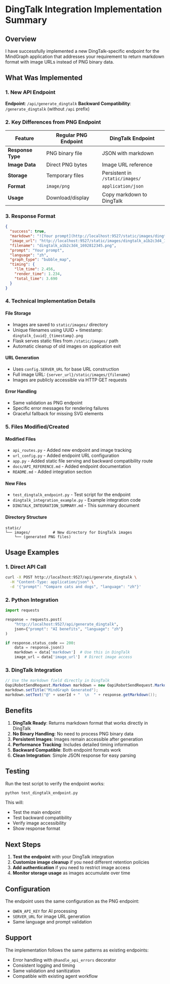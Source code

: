 # DingTalk Integration Implementation Summary

## Overview

I have successfully implemented a new DingTalk-specific endpoint for the MindGraph application that addresses your requirement to return markdown format with image URLs instead of PNG binary data.

## What Was Implemented

### 1. New API Endpoint

**Endpoint**: `/api/generate_dingtalk`
**Backward Compatibility**: `/generate_dingtalk` (without `/api` prefix)

### 2. Key Differences from PNG Endpoint

| Feature | Regular PNG Endpoint | DingTalk Endpoint |
|---------|---------------------|-------------------|
| **Response Type** | PNG binary file | JSON with markdown |
| **Image Data** | Direct PNG bytes | Image URL reference |
| **Storage** | Temporary files | Persistent in `/static/images/` |
| **Format** | `image/png` | `application/json` |
| **Usage** | Download/display | Copy markdown to DingTalk |

### 3. Response Format

```json
{
  "success": true,
  "markdown": "![Your prompt](http://localhost:9527/static/images/dingtalk_a1b2c3d4_1692812345.png)",
  "image_url": "http://localhost:9527/static/images/dingtalk_a1b2c3d4_1692812345.png",
  "filename": "dingtalk_a1b2c3d4_1692812345.png",
  "prompt": "Your prompt",
  "language": "zh",
  "graph_type": "bubble_map",
  "timing": {
    "llm_time": 2.456,
    "render_time": 1.234,
    "total_time": 3.690
  }
}
```

### 4. Technical Implementation Details

#### File Storage
- Images are saved to `static/images/` directory
- Unique filenames using UUID + timestamp: `dingtalk_{uuid}_{timestamp}.png`
- Flask serves static files from `/static/images/` path
- Automatic cleanup of old images on application exit

#### URL Generation
- Uses `config.SERVER_URL` for base URL construction
- Full image URL: `{server_url}/static/images/{filename}`
- Images are publicly accessible via HTTP GET requests

#### Error Handling
- Same validation as PNG endpoint
- Specific error messages for rendering failures
- Graceful fallback for missing SVG elements

### 5. Files Modified/Created

#### Modified Files
- `api_routes.py` - Added new endpoint and image tracking
- `url_config.py` - Added endpoint URL configuration
- `app.py` - Added static file serving and backward compatibility route
- `docs/API_REFERENCE.md` - Added endpoint documentation
- `README.md` - Added integration section

#### New Files
- `test_dingtalk_endpoint.py` - Test script for the endpoint
- `dingtalk_integration_example.py` - Example integration code
- `DINGTALK_INTEGRATION_SUMMARY.md` - This summary document

#### Directory Structure
```
static/
└── images/          # New directory for DingTalk images
    └── (generated PNG files)
```

## Usage Examples

### 1. Direct API Call

```bash
curl -X POST http://localhost:9527/api/generate_dingtalk \
  -H "Content-Type: application/json" \
  -d '{"prompt": "Compare cats and dogs", "language": "zh"}'
```

### 2. Python Integration

```python
import requests

response = requests.post(
    "http://localhost:9527/api/generate_dingtalk",
    json={"prompt": "AI benefits", "language": "zh"}
)

if response.status_code == 200:
    data = response.json()
    markdown = data['markdown']  # Use this in DingTalk
    image_url = data['image_url']  # Direct image access
```

### 3. DingTalk Integration

```java
// Use the markdown field directly in DingTalk
OapiRobotSendRequest.Markdown markdown = new OapiRobotSendRequest.Markdown();
markdown.setTitle("MindGraph Generated");
markdown.setText("@" + userId + "  \n  " + response.getMarkdown());
```

## Benefits

1. **DingTalk Ready**: Returns markdown format that works directly in DingTalk
2. **No Binary Handling**: No need to process PNG binary data
3. **Persistent Images**: Images remain accessible after generation
4. **Performance Tracking**: Includes detailed timing information
5. **Backward Compatible**: Both endpoint formats work
6. **Clean Integration**: Simple JSON response for easy parsing

## Testing

Run the test script to verify the endpoint works:

```bash
python test_dingtalk_endpoint.py
```

This will:
- Test the main endpoint
- Test backward compatibility
- Verify image accessibility
- Show response format

## Next Steps

1. **Test the endpoint** with your DingTalk integration
2. **Customize image cleanup** if you need different retention policies
3. **Add authentication** if you need to restrict image access
4. **Monitor storage usage** as images accumulate over time

## Configuration

The endpoint uses the same configuration as the PNG endpoint:
- `QWEN_API_KEY` for AI processing
- `SERVER_URL` for image URL generation
- Same language and prompt validation

## Support

The implementation follows the same patterns as existing endpoints:
- Error handling with `@handle_api_errors` decorator
- Consistent logging and timing
- Same validation and sanitization
- Compatible with existing agent workflow
